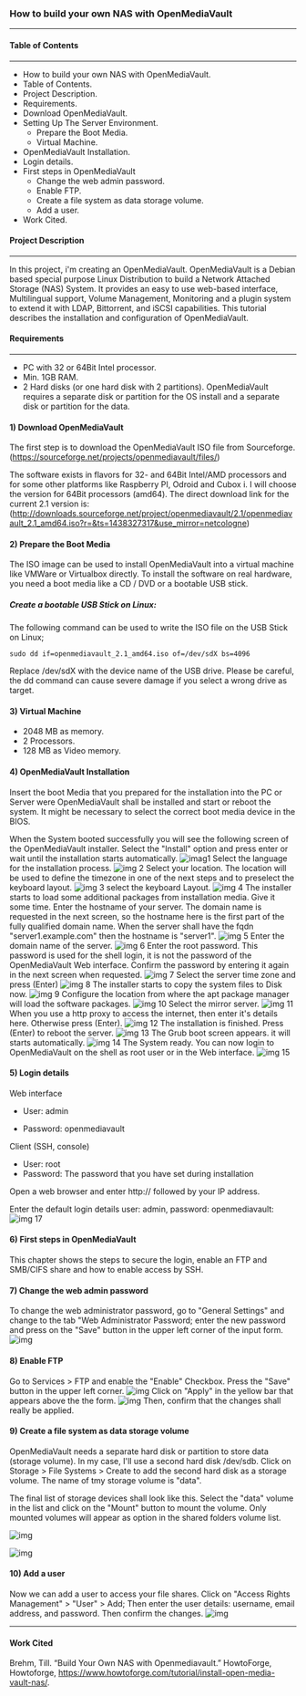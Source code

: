 ### How to build your own NAS with OpenMediaVault
-------------------------------------------------
#### Table of Contents
----------------------
+ How to build your own NAS with OpenMediaVault.
+ Table of Contents.
+ Project Description.
+ Requirements.
+ Download OpenMediaVault.
+ Setting Up The Server Environment.
  + Prepare the Boot Media.
  + Virtual Machine.
+ OpenMediaVault Installation.
+ Login details.
+ First steps in OpenMediaVault
  + Change the web admin password.
  + Enable FTP.
  + Create a file system as data storage volume.
  + Add a user.
+ Work Cited.

#### Project Description
------------------------
In this project, i'm creating an OpenMediaVault. OpenMediaVault is a Debian based special purpose Linux Distribution to build a Network Attached Storage (NAS) System. It provides an easy to use web-based interface, Multilingual support, Volume Management, Monitoring and a plugin system to extend it with LDAP, Bittorrent, and iSCSI capabilities. This tutorial describes the installation and configuration of OpenMediaVault.

#### Requirements
-----------------
+ PC with 32 or 64Bit Intel processor.
+ Min. 1GB RAM.
+ 2 Hard disks (or one hard disk with 2 partitions). OpenMediaVault requires a separate disk or partition for the OS install and a separate disk or partition for the data.

#### 1) Download OpenMediaVault

The first step is to download the OpenMediaVault ISO file from Sourceforge. 
(https://sourceforge.net/projects/openmediavault/files/)

The software exists in flavors for 32- and 64Bit Intel/AMD processors and for some other platforms like Raspberry PI, Odroid and Cubox i. I will choose the version for 64Bit processors (amd64). The direct download link for the current 2.1 version is:
(http://downloads.sourceforge.net/project/openmediavault/2.1/openmediavault_2.1_amd64.iso?r=&ts=1438327317&use_mirror=netcologne)

#### 2) Prepare the Boot Media
The ISO image can be used to install OpenMediaVault into a virtual machine like VMWare or Virtualbox directly. To install the software on real hardware, you need a boot media like a CD / DVD or a bootable USB stick.

##### Create a bootable USB Stick on Linux:

The following command can be used to write the ISO file on the USB Stick on Linux;

    sudo dd if=openmediavault_2.1_amd64.iso of=/dev/sdX bs=4096

Replace /dev/sdX with the device name of the USB drive. Please be careful, the dd command can cause severe damage if you select a wrong drive as target.

#### 3) Virtual Machine
+ 2048 MB as memory.
+ 2 Processors.
+ 128 MB as Video memory.
  

#### 4) OpenMediaVault Installation

Insert the boot Media that you prepared for the installation into the PC or Server were OpenMediaVault shall be installed and start or reboot the system. It might be necessary to select the correct boot media device in the BIOS.

When the System booted successfully you will see the following screen of the OpenMediaVault installer. Select the "Install" option and press enter or wait until the installation starts automatically.
![imag1](2021-12-08.png)
Select the language for the installation process.
![img 2](2021-12-08%20(1).png)
Select your location. The location will be used to define the timezone in one of the next steps and to preselect the keyboard layout.
![img 3](2021-12-08%20(2).png)
select the keyboard Layout.
![img 4](2021-12-08%20(3).png)
The installer starts to load some additional packages from installation media. Give it some time.
Enter the hostname of your server. The domain name is requested in the next screen, so the hostname here is the first part of the fully qualified domain name. When the server shall have the fqdn "server1.example.com" then the hostname is "server1".
![img 5](2021-12-08%20(5).png)
Enter the domain name of the server.
![img 6](2021-12-08%20(6).png)
Enter the root password. This password is used for the shell login, it is not the password of the OpenMediaVault Web interface. Confirm the password by entering it again in the next screen when requested.
![img 7](2021-12-08%20(7).png)
Select the server time zone and press (Enter)
![img 8](2021-12-08%20(8).png)
The installer starts to copy the system files to Disk now.
![img 9](2021-12-08%20(9).png)
Configure the location from where the apt package manager will load the software packages.
![img 10](2021-12-08%20(10).png)
Select the mirror server.
![img 11](2021-12-08%20(11).png)
When you use a http proxy to access the internet, then enter it's details here. Otherwise press (Enter).
![img 12](2021-12-08%20(12).png)
The installation is finished. Press (Enter) to reboot the server.
![img 13](2021-12-08%20(13).png)
The Grub boot screen appears. it will starts automatically.
![img 14](2021-12-08%20(14).png)
The System ready. You can now login to OpenMediaVault on the shell as root user or in the Web interface.
![img 15](2021-12-08%20(15).png)

#### 5) Login details

Web interface

+ User: admin

+ Password: openmediavault

Client (SSH, console)

+ User: root
+ Password: The password that you have set during installation

Open a web browser and enter http:// followed by your IP address.

Enter the default login details user: admin, password: openmediavault:
![img 17](2021-12-08%20(17).png)

#### 6) First steps in OpenMediaVault

This chapter shows the steps to secure the login, enable an FTP and SMB/CIFS share and how to enable access by SSH.

#### 7) Change the web admin password

To change the web administrator password, go to "General Settings" and change to the tab "Web Administrator Password; enter the new password and press on the "Save" button in the upper left corner of the input form.
![img](2021-12-08%20(18).png)

#### 8) Enable FTP
Go to Services > FTP and enable the "Enable" Checkbox. Press the "Save" button in the upper left corner.
![img](change.png)
Click on "Apply" in the yellow bar that appears above the the form.
![img](then.png)
Then, confirm that the changes shall really be applied.

#### 9) Create a file system as data storage volume

OpenMediaVault needs a separate hard disk or partition to store data (storage volume). In my case, I'll use a second hard disk /dev/sdb. Click on Storage > File Systems > Create to add the second hard disk as a storage volume. The name of tmy storage volume is "data".


The final list of storage devices shall look like this. Select the "data" volume in the list and click on the "Mount" button to mount the volume. Only mounted volumes will appear as option in the shared folders volume list. 

![img](22.png)

![img](23.png)

#### 10) Add a user

Now we can add a user to access your file shares. Click on "Access Rights Management" > "User" > Add; Then enter the user details: username, email address, and password. Then confirm the changes.
![img](24.png)

----------------------------------------------------------------------------
#### Work Cited

Brehm, Till. “Build Your Own NAS with Openmediavault.” HowtoForge, Howtoforge, https://www.howtoforge.com/tutorial/install-open-media-vault-nas/. 